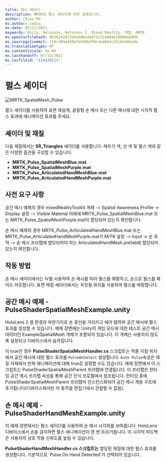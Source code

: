 ```yaml
---
title: 펄스 셰이더
description: MRTK의 펄스 셰이더에 대한 설명입니다.
author: CDiaz-MS
ms.author: cadia
ms.date: 01/12/2021
keywords: Unity, HoloLens, HoloLens 2, Mixed Reality, 개발, MRTK
ms.openlocfilehash: 0b26242d71bbe080e440f9c52a009e29000ab00b
ms.sourcegitcommit: 114c304a416bfe9d9b294c4adbb4c23cbe60ea4e
ms.translationtype: MT
ms.contentlocale: ko-KR
ms.lasthandoff: 07/15/2021
ms.locfileid: "114224211"
---
```

# <a name="pulse-shader"></a>펄스 셰이더

![MRTK_SpatialMesh_Pulse](https://user-images.githubusercontent.com/13754172/68261851-3489e200-fff6-11e9-9f6c-5574a7dd8db7.gif)

펄스 셰이더를 사용하여 표면 재설계, 굴절형 손 메시 또는 다른 메시에 대한 시각적 펄스 효과에 애니메이션 효과를 주세요.

## <a name="shader-and-material"></a>셰이더 및 재질

다음 재질에서는 **SR_Triangles** 셰이더를 사용합니다. 채우기 색, 선 색 및 펄스 색과 같은 다양한 옵션을 구성할 수 있습니다.

- **MRTK_Pulse_SpatialMeshBlue.mat** 
- **MRTK_Pulse_SpatialMeshPurple.mat** 
- **MRTK_Pulse_ArticulatedHandMeshBlue.mat** 
- **MRTK_Pulse_ArticulatedHandMeshPurple.mat** 

## <a name="prerequisites"></a>사전 요구 사항

공간 메시 예제의 경우 mixedRealityToolkit 개체 -> Spatial Awareness Profile -> Display 설정 -> Visible Material 아래에 MRTK_Pulse_SpatialMeshBlue.mat 또는 MRTK_Pulse_SpatialMeshPurple.mat이 할당되어 있는지 확인합니다.

손 메시 예제의 경우 MRTK_Pulse_ArticulatedHandMeshBlue.mat 또는 MRTK_Pulse_ArticulatedHandMeshPurple.mat가 MrTK 설정 -> Input -> 손 추적 -> 손 메시 프리팹에 할당되어야 하는 ArticulatedHandMesh.prefab에 할당되어 있는지 확인합니다.

## <a name="how-it-works"></a>작동 방법

손 메시 셰이더에서는 IV를 사용하여 손 메시를 따라 펄스를 매핑하고, 손으로 펄스를 페이드 아웃합니다. 표면 재질 셰이더에서는 꼭짓점 위치를 사용하여 펄스를 매핑합니다.

## <a name="spatial-mesh-example---pulseshaderspatialmeshexampleunity"></a>공간 메시 예제 - PulseShaderSpatialMeshExample.unity

HoloLens 2 셸 환경과 마찬가지로 손 광선을 가리키고 에어 탭하여 공간 메시에 펄스 효과를 생성할 수 있습니다. 예제 장면에는 Unity의 게임 모드에 대한 테스트 공간 메시 데이터인 ExampleSpatialMesh 개체가 포함되어 있습니다. 이 개체는 사용하지 않도록 설정되고 디바이스에서 숨겨집니다.

이 true인 경우 **PulseShaderSpatialMeshHandler.cs** 스크립트는 적중 지점 위치에서 공간 메시에 대한 펄스 효과를 `PulseOnSelect` 생성합니다. `Auto Pulse`속성은 재질 자체에서 반복 애니메이션에 대해 true로 설정할 수도 있습니다.  예제 장면에서 이 스크립트는 PulseShaderSpatialMeshParent 프리팹에 연결됩니다.  이 프리팹은 런타임 공간 메시 프리팹 속성을 통해 공간 인식 프로필에서 참조됩니다. 런타임 중에 PulseShaderSpatialMeshParent 프리팹이 인스턴스화되어 공간 메시 계층 구조에 추가됩니다(디바이스에서만 이 동작을 편집기에서 관찰할 수 없음).

## <a name="hand-mesh-example---pulseshaderhandmeshexampleunity"></a>손 메시 예제 - PulseShaderHandMeshExample.unity

이 예제 장면에서는 펄스 셰이더를 사용하여 손 메시 시각화를 보여줍니다. HoloLens 디바이스에서 손을 감지하면 펄스 애니메이션이 한 번 트리거됩니다. 이 시각적 피드백은 사용자의 상호 작용 신뢰도를 높일 수 있습니다. 

**PulseShaderHandMeshHandler.cs 스크립트는** 할당된 재질에 대한 펄스 효과를 생성합니다. 기본적으로 'Pulse On Hand Detected'가 선택되어 있습니다.
